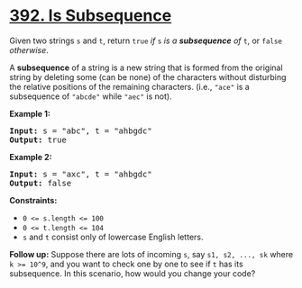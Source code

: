 # [392. Is Subsequence](https://leetcode.com/problems/is-subsequence)

Given two strings `s` and `t`, return `true` *if* `s` *is a **subsequence** of* `t`, or `false` *otherwise*.

A **subsequence** of a string is a new string that is formed from the original string by deleting some (can be none) of the characters without disturbing the relative positions of the remaining characters. (i.e., `"ace"` is a subsequence of `"abcde"` while `"aec"` is not).


**Example 1:**

<pre>
<b>Input:</b> s = "abc", t = "ahbgdc"
<b>Output:</b> true
</pre>

**Example 2:**

<pre>
<b>Input:</b> s = "axc", t = "ahbgdc"
<b>Output:</b> false
</pre>

**Constraints:**

- `0 <= s.length <= 100`
- `0 <= t.length <= 104`
- `s` and `t` consist only of lowercase English letters.
 

**Follow up:** Suppose there are lots of incoming `s`, say `s1, s2, ..., sk` where `k >= 10^9`, and you want to check one by one to see if `t` has its subsequence. In this scenario, how would you change your code?
